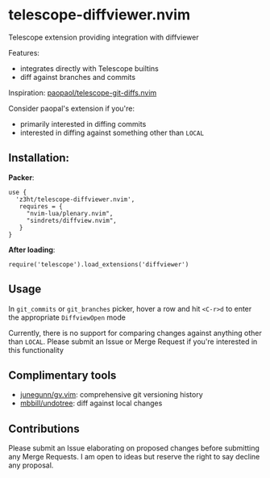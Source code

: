 # telescope-diffviewer.nvim

Telescope extension providing integration with diffviewer

Features:  
- integrates directly with Telescope builtins
- diff against branches and commits

Inspiration: [paopaol/telescope-git-diffs.nvim](https://github.com/paopaol/telescope-git-diffs.nvim)  

Consider paopal's extension if you're:
- primarily interested in diffing commits
- interested in diffing against something other than `LOCAL`

## Installation:

**Packer**:  
```
use {
  'z3ht/telescope-diffviewer.nvim',
   requires = {
     "nvim-lua/plenary.nvim",
     "sindrets/diffview.nvim",
   }
}
```

**After loading**:  
```
require('telescope').load_extensions('diffviewer')
```

## Usage

In `git_commits` or `git_branches` picker, hover a row and hit `<C-r>d` to enter the appropriate `DiffviewOpen` mode

Currently, there is no support for comparing changes against anything other than `LOCAL`. Please submit an Issue or Merge Request if you're interested in this functionality

## Complimentary tools  
- [junegunn/gv.vim](https://github.com/junegunn/gv.vim): comprehensive git versioning history 
- [mbbill/undotree](https://github.com/mbbill/undotree): diff against local changes

## Contributions

Please submit an Issue elaborating on proposed changes before submitting any Merge Requests. I am open to ideas but reserve the right to say decline any proposal.
